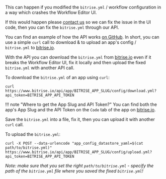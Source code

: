 This can happen if you modified the `bitrise.yml` / workflow configuration in a way which crashes the Workflow Editor UI.

If this would happen please [contact us](https://www.bitrise.io/contact) so we can fix the issue in the UI code,
then you can fix the `bitrise.yml` through our API.

You can find an example of how the API works [on GitHub](https://github.com/bitrise-io/bitrise/blob/master/_examples/experimentals/upload_download_bitrise_io/bitrise.yml).
In short, you can use a simple `curl` call to download & to upload an app's config / `bitrise.yml` to [bitrise.io](https://www.bitrise.io).

With the API you can download the `bitrise.yml` from [bitrise.io](https://www.bitrise.io) even if it breaks the Workflow Editor UI,
fix it locally and then upload the fixed `bitrise.yml` with another API call.

To download the `bitrise.yml` of an app using `curl`:

```
curl https://www.bitrise.io/api/app/BITRISE_APP_SLUG/config/download.yml?api_token=BITRISE_APP_API_TOKEN
```

!!! note "Where to get the App Slug and API Token?"
    You can find both the app's App Slug and the API Token on the `Code` tab of the app
    on [bitrise.io](https://www.bitrise.io).

Save the `bitrise.yml` into a file, fix it, then you can upload it with another `curl` call.

To upload the `bitrise.yml`:

```
curl -X POST --data-urlencode "app_config_datastore_yaml=$(cat path/to/bitrise.yml)" https://www.bitrise.io/api/app/BITRISE_APP_SLUG/config/upload.yml?api_token=BITRISE_APP_API_TOKEN
```

_Note: make sure that you set the right `path/to/bitrise.yml` - specify the path of
the `bitrise.yml` file where you saved the fixed `bitrise.yml`!_
